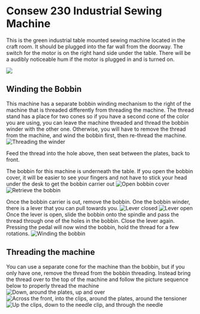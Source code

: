 # Consew 230 Industrial Sewing Machine

This is the green industrial table mounted sewing machine located in the craft room.  It should be plugged into the far  wall from the doorway.  The switch for the motor is on the right hand side under the table.  There will be a audibly noticeable hum if the motor is plugged in and is turned on.

![ ](.images/230IndustrialMachine/230machine.jpg)

## Winding the Bobbin
This machine has a separate bobbin winding mechanism to the right of the machine that is threaded differently from threading the machine.  The thread stand has a place for two cones so if you have a second cone of the color you are using, you can leave the machine threaded and thread the bobbin winder with the other one.  Otherwise, you will have to remove the thread from the machine, and wind the bobbin first, then re-thread the machine.
![Threading the winder](.images/230IndustrialMachine/230machine_bobbin_3.jpg)

Feed the thread into the hole above, then seat between the plates, back to front.

The bobbin for this machine is underneath the table. If you open the bobbin cover, it will be easier to see your fingers and not have to stick your head under the desk to get the bobbin carrier out
![Open bobbin cover](.images/230IndustrialMachine/230machine_bobbin_1.jpg)
![Retrieve the bobbin](.images/230IndustrialMachine/230machine_bobbin_2.jpg)

Once the bobbin carrier is out, remove the bobbin. One the bobbin winder, there is a lever that you can pull towards you.
![Lever closed](.images/230IndustrialMachine/230machine_bobbin_4.jpg)
![Lever open](.images/230IndustrialMachine/230machine_bobbin_5.jpg)
Once the lever is open, slide the bobbin onto the spindle and pass the thread through one of the holes in the bobbin.  Close the lever again. Pressing the pedal will now wind the bobbin, hold the thread for a few rotations.
![Winding the bobbin](.images/230IndustrialMachine/230machine_bobbin_7.jpg)

## Threading the machine
You can use a separate cone for the machine than the bobbin, but if you only have one, remove the thread from the bobbin threading. Instead bring the thread over to the top of the machine and follow the picture sequence below to properly thread the machine
![Down, around the plates, up and over](.images/230IndustrialMachine/230machine_threading_1.jpg)
![Across the front, into the clips, around the plates, around the tensioner](.images/230IndustrialMachine/230machine_threading_2.jpg)
![Up the clips, down to the needle clip, and through the needle](.images/230IndustrialMachine/230machine_threading_3.jpg)

<!--stackedit_data:
eyJoaXN0b3J5IjpbLTUyNDkyODQ4MywtMTcxMDMwMTMzNywtMT
U3ODY4NjU2OCw4OTY5MzAzNjEsLTE3Mzc4NDU4MTBdfQ==
-->
